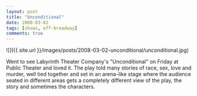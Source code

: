 ```yaml
---
layout: post
title: "Unconditional"
date: 2008-03-02
tags: [shows, off-broadway]
comments: true
---
```

![]({{ site.url }}/images/posts/2008-03-02-unconditional/unconditional.jpg)

Went to see Labyrinth Theater Company's "Unconditional" on Friday at Public Theater and loved it. The play told many stories of race, sex, love and murder, well tied together and set in an arena-like stage where the audience seated in different areas gets a completely different view of the play, the story and sometimes the characters.
